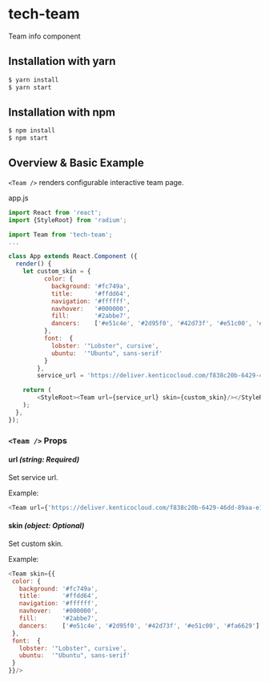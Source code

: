 tech-team
================

Team info component

## Installation with yarn
```sh
$ yarn install
$ yarn start
```

## Installation with npm
```sh
$ npm install
$ npm start
```

## Overview & Basic Example
`<Team />` renders configurable interactive team page.

app.js
```js
import React from 'react';
import {StyleRoot} from 'radium';

import Team from 'tech-team';
...

class App extends React.Component ({
  render() {
    let custom_skin = {
          color: {
            background: '#fc749a',
            title:      '#ffdd64',
            navigation: '#ffffff',
            navhover:   '#000000',
            fill:       '#2abbe7',
            dancers:    ['#e51c4e', '#2d95f0', '#42d73f', '#e51c00', '#fa6629']
          },
          font:  {
            lobster: '"Lobster", cursive',
            ubuntu:  '"Ubuntu", sans-serif'
          }
        },
        service_url = 'https://deliver.kenticocloud.com/f838c20b-6429-46dd-89aa-e14f3f5d83ed/items/deepend_technical_team';

    return (
        <StyleRoot><Team url={service_url} skin={custom_skin}/></StyleRoot>
    );
  },
});

```

### `<Team />` Props

#### url _(string: Required)_
Set service url.

Example:
```js
<Team url={'https://deliver.kenticocloud.com/f838c20b-6429-46dd-89aa-e14f3f5d83ed/items/deepend_technical_team'}/>
```

#### skin _(object: Optional)_
Set custom skin.

Example:
```js
<Team skin={{
 color: {
   background: '#fc749a',
   title:      '#ffdd64',
   navigation: '#ffffff',
   navhover:   '#000000',
   fill:       '#2abbe7',
   dancers:    ['#e51c4e', '#2d95f0', '#42d73f', '#e51c00', '#fa6629']
 },
 font:  {
   lobster: '"Lobster", cursive',
   ubuntu:  '"Ubuntu", sans-serif'
 }
}}/>
```